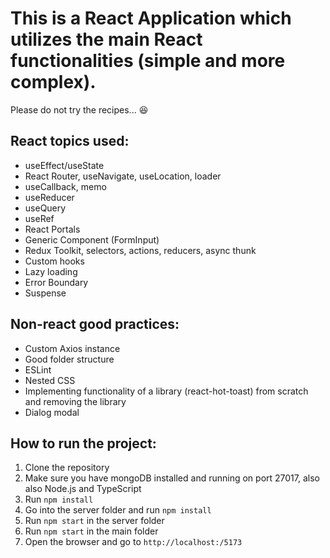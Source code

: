 # This is a React Application which utilizes the main React functionalities (simple and more complex).

Please do not try the recipes... 😆

## React topics used:

- useEffect/useState
- React Router, useNavigate, useLocation, loader
- useCallback, memo
- useReducer
- useQuery
- useRef
- React Portals
- Generic Component (FormInput)
- Redux Toolkit, selectors, actions, reducers, async thunk
- Custom hooks
- Lazy loading
- Error Boundary
- Suspense

## Non-react good practices:

- Custom Axios instance
- Good folder structure
- ESLint
- Nested CSS
- Implementing functionality of a library (react-hot-toast) from scratch and removing the library
- Dialog modal

## How to run the project:

1. Clone the repository
2. Make sure you have mongoDB installed and running on port 27017, also also Node.js and TypeScript
3. Run `npm install`
4. Go into the server folder and run `npm install`
5. Run `npm start` in the server folder
6. Run `npm start` in the main folder
7. Open the browser and go to `http://localhost:/5173`
